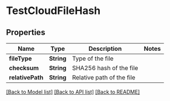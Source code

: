 # TestCloudFileHash

## Properties
Name | Type | Description | Notes
------------ | ------------- | ------------- | -------------
**fileType** | **String** | Type of the file | 
**checksum** | **String** | SHA256 hash of the file | 
**relativePath** | **String** | Relative path of the file | 

[[Back to Model list]](../README.md#documentation-for-models) [[Back to API list]](../README.md#documentation-for-api-endpoints) [[Back to README]](../README.md)


